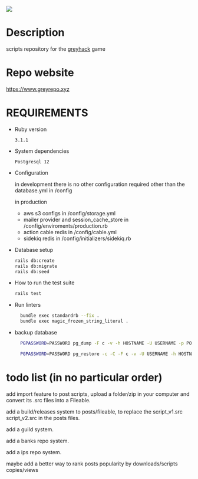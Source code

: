 ![](https://i.imgur.com/imxw85B.png)

# Description

scripts repository for the [greyhack](https://store.steampowered.com/app/605230/Grey_Hack/) game

# Repo website

https://www.greyrepo.xyz

# REQUIREMENTS

* Ruby version

  ```
  3.1.1
  ```

* System dependencies

  ```
  Postgresql 12
  ```

* Configuration

  in development there is no other configuration required other than the database.yml in /config

  in production

  - aws s3 configs in /config/storage.yml
  - mailer provider and session_cache_store in /config/enviroments/production.rb
  - action cable redis in /config/cable.yml
  - sidekiq redis in /config/initializers/sidekiq.rb


* Database setup

  ```sh
  rails db:create
  rails db:migrate
  rails db:seed
  ```

* How to run the test suite

  ```sh
  rails test
  ```

* Run linters

  ```sh
    bundle exec standardrb --fix .
    bundle exec magic_frozen_string_literal .
  ```

* backup database

  ```sh
    PGPASSWORD=PASSWORD pg_dump -F c -v -h HOSTNAME -U USERNAME -p PORT -d DATABASE -f backup.psql

    PGPASSWORD=PASSWORD pg_restore -c -C -F c -v -U USERNAME -h HOSTNAME -p PORT -d DATABASE backup.psql
  ```

# todo list (in no particular order)

add import feature to post scripts, upload a folder/zip in your computer and convert its .src files into a Fileable.

add a build/releases system to posts/fileable, to replace the script_v1.src script_v2.src in the posts files.

add a guild system.

add a banks repo system.

add a ips repo system.

maybe add a better way to rank posts popularity by downloads/scripts copies/views


